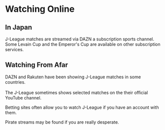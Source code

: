 # Watching Online

## In Japan

J-League matches are streamed via DAZN a subscription sports channel. Some Levain Cup and the Emperor's Cup are available on other subscription services.

## Watching From Afar

DAZN and Rakuten have been showing J-League matches in some countries.\
\
The J-League sometimes shows selected matches on the their official YouTube channel.

Betting sites often allow you to watch J-League if you have an account with them.

Pirate streams may be found if you are really desperate.
